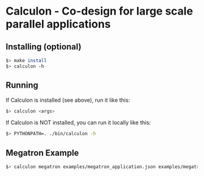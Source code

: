 # Calculon - Co-design for large scale parallel applications

## Installing (optional)

``` sh
$> make install
$> calculon -h
```

## Running

If Calculon is installed (see above), run it like this:
``` sh
$> calculon <args>
```

If Calculon is NOT installed, you can run it locally like this:

``` sh
$> PYTHONPATH=. ./bin/calculon -h
```

## Megatron Example

``` sh
$> calculon megatron examples/megatron_application.json examples/megatron_execution.json examples/a100.json
```
